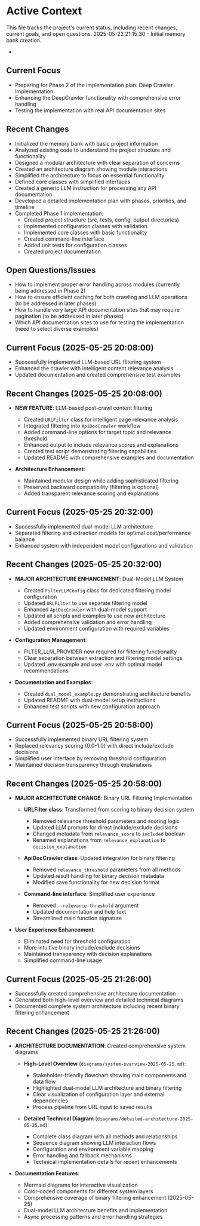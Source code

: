# Active Context

This file tracks the project's current status, including recent changes, current goals, and open questions.
2025-05-22 21:15:30 - Initial memory bank creation.

*

## Current Focus

* Preparing for Phase 2 of the implementation plan: Deep Crawler Implementation
* Enhancing the DeepCrawler functionality with comprehensive error handling
* Testing the implementation with real API documentation sites

## Recent Changes

* Initialized the memory bank with basic project information
* Analyzed existing code to understand the project structure and functionality
* Designed a modular architecture with clear separation of concerns
* Created an architecture diagram showing module interactions
* Simplified the architecture to focus on essential functionality
* Defined core classes with simplified interfaces
* Created a generic LLM instruction for processing any API documentation
* Developed a detailed implementation plan with phases, priorities, and timeline
* Completed Phase 1 implementation:
  - Created project structure (src, tests, config, output directories)
  - Implemented configuration classes with validation
  - Implemented core classes with basic functionality
  - Created command-line interface
  - Added unit tests for configuration classes
  - Created project documentation

## Open Questions/Issues

* How to implement proper error handling across modules (currently being addressed in Phase 2)
* How to ensure efficient caching for both crawling and LLM operations (to be addressed in later phases)
* How to handle very large API documentation sites that may require pagination (to be addressed in later phases)
* Which API documentation sites to use for testing the implementation (need to select diverse examples)
## Current Focus (2025-05-25 20:08:00)

* Successfully implemented LLM-based URL filtering system
* Enhanced the crawler with intelligent content relevance analysis
* Updated documentation and created comprehensive test examples

## Recent Changes (2025-05-25 20:08:00)

* **NEW FEATURE**: LLM-based post-crawl content filtering
  - Created `URLFilter` class for intelligent page relevance analysis
  - Integrated filtering into `ApiDocCrawler` workflow
  - Added command-line options for target topic and relevance threshold
  - Enhanced output to include relevance scores and explanations
  - Created test script demonstrating filtering capabilities
  - Updated README with comprehensive examples and documentation

* **Architecture Enhancement**: 
  - Maintained modular design while adding sophisticated filtering
  - Preserved backward compatibility (filtering is optional)
  - Added transparent relevance scoring and explanations
## Current Focus (2025-05-25 20:32:00)

* Successfully implemented dual-model LLM architecture
* Separated filtering and extraction models for optimal cost/performance balance
* Enhanced system with independent model configurations and validation

## Recent Changes (2025-05-25 20:32:00)

* **MAJOR ARCHITECTURE ENHANCEMENT**: Dual-Model LLM System
  - Created `FilterLLMConfig` class for dedicated filtering model configuration
  - Updated `URLFilter` to use separate filtering model
  - Enhanced `ApiDocCrawler` with dual-model support
  - Updated all scripts and examples to use new architecture
  - Added comprehensive validation and error handling
  - Updated environment configuration with required variables

* **Configuration Management**:
  - FILTER_LLM_PROVIDER now required for filtering functionality
  - Clear separation between extraction and filtering model settings
  - Updated .env.example and user .env with optimal model recommendations

* **Documentation and Examples**:
  - Created `dual_model_example.py` demonstrating architecture benefits
  - Updated README with dual-model setup instructions
  - Enhanced test scripts with new configuration approach
## Current Focus (2025-05-25 20:58:00)

* Successfully implemented binary URL filtering system
* Replaced relevancy scoring (0.0-1.0) with direct include/exclude decisions
* Simplified user interface by removing threshold configuration
* Maintained decision transparency through explanations

## Recent Changes (2025-05-25 20:58:00)

* **MAJOR ARCHITECTURE CHANGE**: Binary URL Filtering Implementation
  - **URLFilter class**: Transformed from scoring to binary decision system
    - Removed relevance threshold parameters and scoring logic
    - Updated LLM prompts for direct include/exclude decisions
    - Changed metadata from `relevance_score` to `included` boolean
    - Renamed explanations from `relevance_explanation` to `decision_explanation`
  
  - **ApiDocCrawler class**: Updated integration for binary filtering
    - Removed `relevance_threshold` parameters from all methods
    - Updated result handling for binary decision metadata
    - Modified save functionality for new decision format
  
  - **Command-line interface**: Simplified user experience
    - Removed `--relevance-threshold` argument
    - Updated documentation and help text
    - Streamlined main function signature

* **User Experience Enhancement**:
  - Eliminated need for threshold configuration
  - More intuitive binary include/exclude decisions
  - Maintained transparency with decision explanations
  - Simplified command-line usage
## Current Focus (2025-05-25 21:26:00)

* Successfully created comprehensive architecture documentation
* Generated both high-level overview and detailed technical diagrams
* Documented complete system architecture including recent binary filtering enhancement

## Recent Changes (2025-05-25 21:26:00)

* **ARCHITECTURE DOCUMENTATION**: Created comprehensive system diagrams
  - **High-Level Overview** (`diagrams/system-overview-2025-05-25.md`):
    - Stakeholder-friendly flowchart showing main components and data flow
    - Highlighted dual-model LLM architecture and binary filtering
    - Clear visualization of configuration layer and external dependencies
    - Process pipeline from URL input to saved results
  
  - **Detailed Technical Diagram** (`diagrams/detailed-architecture-2025-05-25.md`):
    - Complete class diagram with all methods and relationships
    - Sequence diagram showing LLM interaction flows
    - Configuration and environment variable mapping
    - Error handling and fallback mechanisms
    - Technical implementation details for recent enhancements

* **Documentation Features**:
  - Mermaid diagrams for interactive visualization
  - Color-coded components for different system layers
  - Comprehensive coverage of binary filtering enhancement (2025-05-25)
  - Dual-model LLM architecture benefits and implementation
  - Async processing patterns and error handling strategies